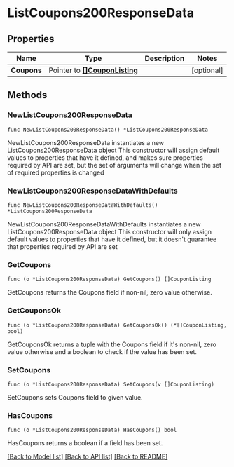 # ListCoupons200ResponseData

## Properties

Name | Type | Description | Notes
------------ | ------------- | ------------- | -------------
**Coupons** | Pointer to [**[]CouponListing**](CouponListing.md) |  | [optional] 

## Methods

### NewListCoupons200ResponseData

`func NewListCoupons200ResponseData() *ListCoupons200ResponseData`

NewListCoupons200ResponseData instantiates a new ListCoupons200ResponseData object
This constructor will assign default values to properties that have it defined,
and makes sure properties required by API are set, but the set of arguments
will change when the set of required properties is changed

### NewListCoupons200ResponseDataWithDefaults

`func NewListCoupons200ResponseDataWithDefaults() *ListCoupons200ResponseData`

NewListCoupons200ResponseDataWithDefaults instantiates a new ListCoupons200ResponseData object
This constructor will only assign default values to properties that have it defined,
but it doesn't guarantee that properties required by API are set

### GetCoupons

`func (o *ListCoupons200ResponseData) GetCoupons() []CouponListing`

GetCoupons returns the Coupons field if non-nil, zero value otherwise.

### GetCouponsOk

`func (o *ListCoupons200ResponseData) GetCouponsOk() (*[]CouponListing, bool)`

GetCouponsOk returns a tuple with the Coupons field if it's non-nil, zero value otherwise
and a boolean to check if the value has been set.

### SetCoupons

`func (o *ListCoupons200ResponseData) SetCoupons(v []CouponListing)`

SetCoupons sets Coupons field to given value.

### HasCoupons

`func (o *ListCoupons200ResponseData) HasCoupons() bool`

HasCoupons returns a boolean if a field has been set.


[[Back to Model list]](../README.md#documentation-for-models) [[Back to API list]](../README.md#documentation-for-api-endpoints) [[Back to README]](../README.md)


